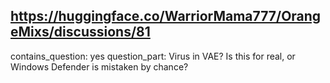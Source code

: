 ## https://huggingface.co/WarriorMama777/OrangeMixs/discussions/81

contains_question: yes
question_part: Virus in VAE?  Is this for real, or Windows Defender is mistaken by chance?
